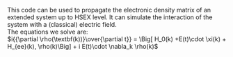 This code can be used to propagate the electronic density matrix of an extended system up to HSEX level. It can simulate the interaction of the system with a (classical) electric field. \
The equations we solve are:<br />
   $`i{{\partial \rho(\textbf(k))}\over{\partial t}} = \Big[ H_0(k) +E(t)\cdot \xi(k) + H_{ee}(k), \rho(k)\Big] + i E(t)\cdot \nabla_k \rho(k)`$

